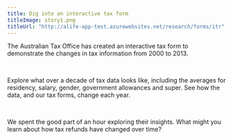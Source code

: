 ```yaml
---
title: Dig into an interactive tax form
titleImage: story1.png
titleUrl: "http://alife-app-test.azurewebsites.net/research/forms/itr"
---
```


The Australian Tax Office has created an interactive tax form to demonstrate the changes in tax information from 2000 to 2013.

<br/>

Explore what over a decade of tax data looks like, including the averages for residency, salary, gender, government allowances and super. See how the data, and our tax forms, change each year.

<br/>

We spent the good part of an hour exploring their insights. What might you learn about how tax refunds have changed over time?